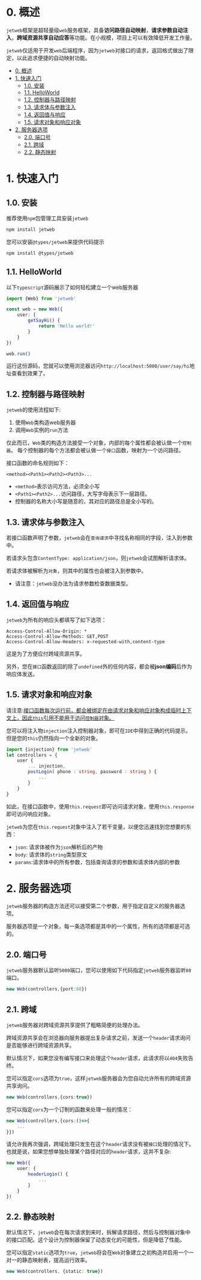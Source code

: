 # 0. 概述

`jetweb`框架是超轻量级`web`服务框架，具备**访问路径自动映射**，**请求参数自动注入**，**跨域资源共享自动应答**等功能。在小规模，项目上可以有效降低开发工作量。

`jetweb`仅适用于开发`web`后端程序，因为`jetweb`对接口的请求，返回格式做出了限定，以此追求便捷的自动映射功能。

- [0. 概述](#0-%e6%a6%82%e8%bf%b0)
- [1. 快速入门](#1-%e5%bf%ab%e9%80%9f%e5%85%a5%e9%97%a8)
  - [1.0. 安装](#10-%e5%ae%89%e8%a3%85)
  - [1.1. HelloWorld](#11-helloworld)
  - [1.2. 控制器与路径映射](#12-%e6%8e%a7%e5%88%b6%e5%99%a8%e4%b8%8e%e8%b7%af%e5%be%84%e6%98%a0%e5%b0%84)
  - [1.3. 请求体与参数注入](#13-%e8%af%b7%e6%b1%82%e4%bd%93%e4%b8%8e%e5%8f%82%e6%95%b0%e6%b3%a8%e5%85%a5)
  - [1.4. 返回值与响应](#14-%e8%bf%94%e5%9b%9e%e5%80%bc%e4%b8%8e%e5%93%8d%e5%ba%94)
  - [1.5. 请求对象和响应对象](#15-%e8%af%b7%e6%b1%82%e5%af%b9%e8%b1%a1%e5%92%8c%e5%93%8d%e5%ba%94%e5%af%b9%e8%b1%a1)
- [2. 服务器选项](#2-%e6%9c%8d%e5%8a%a1%e5%99%a8%e9%80%89%e9%a1%b9)
  - [2.0. 端口号](#20-%e7%ab%af%e5%8f%a3%e5%8f%b7)
  - [2.1. 跨域](#21-%e8%b7%a8%e5%9f%9f)
  - [2.2. 静态映射](#22-%e9%9d%99%e6%80%81%e6%98%a0%e5%b0%84)

# 1. 快速入门

## 1.0. 安装

推荐使用`npm`包管理工具安装`jetweb`

~~~bash
npm install jetweb
~~~

您可以安装`@types/jetweb`来提供代码提示

~~~bash
npm install @types/jetweb
~~~

## 1.1. HelloWorld

以下`typescript`源码展示了如何轻松建立一个web服务器

~~~typescript
import {Web} from 'jetweb'

const web = new Web({
    user: {
        getSayHi() {
            return 'Hello world!'
        }
    }
})

web.run()
~~~

运行这份源码，您就可以使用浏览器访问`http://localhost:5000/user/say/hi`地址查看到效果了。

## 1.2. 控制器与路径映射

`jetweb`的使用流程如下:

1. 使用`Web`类构造web服务器
2. 调用`Web`实例的`run`方法

仅此而已，`Web`类的构造方法接受一个对象，内部的每个属性都会被认做一个`控制器`。
每个控制器的每个方法都会被认做一个`接口`函数，映射为一个访问路径。

接口函数的命名规则如下：

~~~
<method><Path1><Path2><Path3>...
~~~

- `<method>`表示访问方法，必须全小写
- `<Path1><Path2>...`访问路径，大写字母表示下一层路径。
- 控制器的名称大小写是随意的，其对应的路径总是全小写的。

## 1.3. 请求体与参数注入

若接口函数声明了参数，`jetweb`会在`查询请求`中寻找名称相同的字段，注入到参数中。

若请求头包含`ContentType: application/json`，则`jetweb`会试图解析请求体。

若请求体被解析为`对象`，则其中的属性也会被注入到参数中。

- 请注意：`jetweb`没办法为请求参数检查数据类型。

## 1.4. 返回值与响应

`jetweb`为所有的响应头都填写了如下选项：

~~~http
Access-Control-Allow-Origin: *
Access-Control-Allow-Methods: GET,POST
Access-Control-Allow-Headers: x-requested-with,content-type
~~~

这是为了方便应付跨域资源共享。

另外，您在`接口`函数返回的除了`undefined`外的任何内容，都会被**json编码**后作为响应体发送。

## 1.5. 请求对象和响应对象

请注意:<u>接口函数每次运行前，都会被绑定在由请求对象和响应对象构成临时上下文上，因此`this`引用不能用于访问`控制器`对象。</u>

您可以将注入物`injection`注入控制器对象，即可在`IDE`中得到正确的代码提示。但是您的`this`仍然指向一个全新的对象。

~~~typescript
import {injection} from 'jetweb'
let controllers = {
    user {
        ... injection,
        postLogin( phone : string, password : string ) {
            ...
        }
    }
}
~~~

如此，在接口函数中，使用`this.request`即可访问请求对象，使用`this.response`即可访问响应对象。

`jetweb`为您在`this.request`对象中注入了若干变量，以便您迅速找到您想要的东西：

- `json`: 请求体被作为`json`解析后的产物
- `body`: 请求体的`string`类型原文
- `params`:请求体中的所有参数，包括查询请求的参数和请求体内部的参数

# 2. 服务器选项

`jetweb`服务器的构造方法还可以接受第二个参数，用于指定自定义的服务器选项。

服务器选项是一个对象，每一条选项都是其中的一个属性，所有的选项都是可选的。

## 2.0. 端口号

`jetweb`服务器默认监听`5000`端口，您可以使用如下代码指定`jetweb`服务器监听`80`端口。

~~~typescript
new Web(controllers,{port:80})
~~~

## 2.1. 跨域

`jetweb`服务器对跨域资源共享提供了粗略简便的处理办法。

跨域资源共享会在浏览器向服务器提出复杂请求之前，发送一个`header`请求询问是否能够进行跨域资源共享。

默认情况下，如果您没有编写接口来处理这个`header`请求，此请求将以`404`失败告终。

您可以指定`cors`选项为`true`，这样`jetweb`服务器会为您自动允许所有的跨域资源共享询问。

~~~typescript
new Web(controllers,{cors:true})
~~~

您可以指定`cors`为一个订制的函数来处理一般的情况：

~~~typescript
new Web(controllers,{cors:()=>{
    ...
}})
~~~

请允许我再次强调，跨域处理只发生在这个`header`请求没有被`接口`处理的情况下。也就是说，如果您想单独处理某个路径对应的`header`请求，这并不复杂:

~~~typescript
new Web({
    user: {
        headerLogin() {
            ...
        }
    }
})
~~~

## 2.2. 静态映射

默认情况下，`jetweb`会在每次请求到来时，拆解请求路径，然后与控制器对象中的接口匹配。这个设计为控制器保留了动态变化的可能性，但是降低了性能。

您可以指定`static`选项为`true`，`jetweb`将会在`Web`对象建立之初构造并启用一个一对一的静态映射表，提高运行效率。

~~~typescript
new Web(controllers, {static: true})
~~~